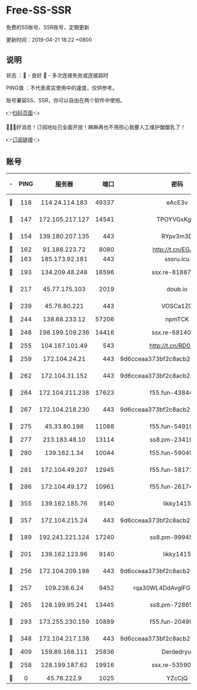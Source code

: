 # Free-SS-SSR

免费的SS账号、SSR账号，定期更新

更新时间：2019-04-21 18:22 +0800

## 说明

状态     ：🙂 - 良好 🙁 - 多次连接失败或连接超时

PING值   ：不代表真实使用中的速度，仅供参考。

账号兼容SS、SSR，你可以自由在两个软件中使用。

👉[扫码页面](https://liesauer.github.io/Free-SS-SSR/)👈

🎉🎉🎉好消息！订阅地址已全面开放！麻麻再也不用担心我要人工维护酸酸乳了！

👉[订阅链接](https://www.liesauer.net/yogurt/subscribe?ACCESS_TOKEN=DAYxR3mMaZAsaqUb)👈

## 账号

|-|PING|服务器|端口|密码|加密方式|区域|
|:----:|:----:|:-----:|-----:|:----:|:----:|:----:|
|🙂|118|114.24.114.183|49337|eAcE3v|chacha20-ietf|TW|
|🙂|147|172.105.217.127|14541|TPOYVGxKglpi|aes-256-cfb|JP|
|🙂|154|139.180.207.135|443|RYpv3m3D|aes-256-cfb|JP|
|🙂|162|91.188.223.72|8080|http://t.cn/EGJIyrl|rc4-md5|RU|
|🙂|163|185.173.92.181|443|sssru.icu|rc4-md5|RU|
|🙂|193|134.209.48.248|16596|ssx.re-81887619|aes-256-cfb|US|
|🙂|217|45.77.175.103|2019|doub.io|aes-128-ctr|SG|
|🙂|239|45.76.80.221|443|VOSCa1ZG|aes-256-cfb|DE|
|🙂|244|138.68.233.12|57206|npmTCK|rc4-md5|US|
|🙂|248|198.199.109.236|14416|ssx.re-68140680|aes-256-cfb|US|
|🙂|255|104.167.101.49|543|http://t.cn/RD0D7sx|rc4-md5|CA|
|🙂|259|172.104.24.21|443|9d6cceaa373bf2c8acb22e60b6a58be6|aes-256-cfb|US|
|🙂|262|172.104.31.152|443|9d6cceaa373bf2c8acb22e60b6a58be6|aes-256-cfb|US|
|🙂|264|172.104.211.238|17623|f55.fun-43844641|aes-256-cfb|US|
|🙂|267|172.104.218.230|443|9d6cceaa373bf2c8acb22e60b6a58be6|aes-256-cfb|US|
|🙂|275|45.33.80.198|11088|f55.fun-54919937|aes-256-cfb|US|
|🙂|277|213.183.48.10|13114|ss8.pm-23419048|rc4-md5|RU|
|🙂|280|139.162.1.34|10044|f55.fun-59049291|aes-256-cfb|SG|
|🙂|281|172.104.49.207|12945|f55.fun-58171420|aes-256-cfb|SG|
|🙂|286|172.104.49.172|10961|f55.fun-26174488|aes-256-cfb|SG|
|🙂|355|139.162.185.76|9140|likky1415|aes-256-cfb|DE|
|🙂|357|172.104.215.24|443|9d6cceaa373bf2c8acb22e60b6a58be6|aes-256-cfb|US|
|🙂|189|192.241.221.124|17240|ss8.pm-99945477|aes-256-cfb|US|
|🙂|201|139.162.123.96|9140|likky1415|aes-256-cfb|JP|
|🙂|256|172.104.209.198|443|9d6cceaa373bf2c8acb22e60b6a58be6|aes-256-cfb|US|
|🙂|257|109.238.6.24|9452|rqa30WL4DdAvgIFG6Fs3znzTa|aes-256-cfb|FR|
|🙂|265|128.199.95.241|13445|ss8.pm-72865285|aes-256-cfb|SG|
|🙂|293|173.255.230.159|10889|f55.fun-20499920|aes-256-cfb|US|
|🙂|348|172.104.217.138|443|9d6cceaa373bf2c8acb22e60b6a58be6|aes-256-cfb|US|
|🙂|409|159.89.168.111|25836|Derdedryuj|chacha20|IN|
|🙁|258|128.199.187.62|19916|ssx.re-53590362|aes-256-cfb|SG|
|🙁|0|45.76.222.9|1025|YZcCjQ|rc4-md5|JP|
